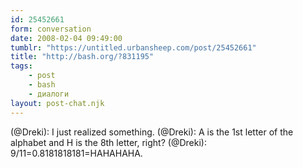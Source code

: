 ```yaml
---
id: 25452661
form: conversation
date: 2008-02-04 09:49:00
tumblr: "https://untitled.urbansheep.com/post/25452661"
title: "http://bash.org/?831195"
tags:
    - post
    - bash
    - диалоги
layout: post-chat.njk
---
```


(@Dreki): I just realized something.
(@Dreki): A is the 1st letter of the alphabet and H is the 8th letter, right?
(@Dreki): 9/11=0.8181818181=HAHAHAHA.

